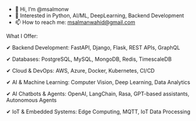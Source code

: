 - 👋 Hi, I’m @msalmonw
- 👀 Interested in Python, AI/ML, DeepLearning, Backend Development
- 📫 How to reach me: msalmanwahid@gmail.com

What I Offer:

✔ Backend Development: FastAPI, Django, Flask, REST APIs, GraphQL

✔ Databases: PostgreSQL, MySQL, MongoDB, Redis, TimescaleDB

✔ Cloud & DevOps: AWS, Azure, Docker, Kubernetes, CI/CD

✔ AI & Machine Learning: Computer Vision, Deep Learning, Data Analytics

✔ AI Chatbots & Agents: OpenAI, LangChain, Rasa, GPT-based assistants, Autonomous Agents

✔ IoT & Embedded Systems: Edge Computing, MQTT, IoT Data Processing
